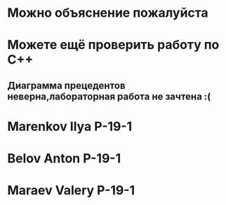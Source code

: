 # Можно объяснение пожалуйста
# Можете ещё проверить работу по C++
## Диаграмма прецедентов неверна,лабораторная работа не зачтена :(
# Marenkov Ilya P-19-1
# Belov Anton P-19-1
# Maraev Valery P-19-1

